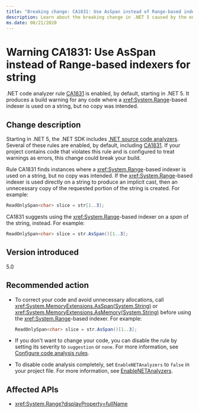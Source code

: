 ```yaml
---
title: "Breaking change: CA1831: Use AsSpan instead of Range-based indexers for string"
description: Learn about the breaking change in .NET 5 caused by the enablement of code analysis rule CA1831.
ms.date: 08/21/2020
---
```

# Warning CA1831: Use AsSpan instead of Range-based indexers for string

.NET code analyzer rule [CA1831](/visualstudio/code-quality/ca1831) is enabled, by default, starting in .NET 5. It produces a build warning for any code where a <xref:System.Range>-based indexer is used on a string, but no copy was intended.

## Change description

Starting in .NET 5, the .NET SDK includes [.NET source code analyzers](../../../../fundamentals/code-analysis/overview.md). Several of these rules are enabled, by default, including [CA1831](/visualstudio/code-quality/ca1831). If your project contains code that violates this rule and is configured to treat warnings as errors, this change could break your build.

Rule CA1831 finds instances where a <xref:System.Range>-based indexer is used on a string, but no copy was intended. If the <xref:System.Range>-based indexer is used directly on a string to produce an implicit cast, then an unnecessary copy of the requested portion of the string is created. For example:

```csharp
ReadOnlySpan<char> slice = str[1..3];
```

CA1831 suggests using the <xref:System.Range>-based indexer on a *span* of the string, instead. For example:

```csharp
ReadOnlySpan<char> slice = str.AsSpan()[1..3];
```

## Version introduced

5.0

## Recommended action

- To correct your code and avoid unnecessary allocations, call <xref:System.MemoryExtensions.AsSpan(System.String)> or <xref:System.MemoryExtensions.AsMemory(System.String)> before using the <xref:System.Range>-based indexer. For example:

  ```csharp
  ReadOnlySpan<char> slice = str.AsSpan()[1..3];
  ```

- If you don't want to change your code, you can disable the rule by setting its severity to `suggestion` or `none`. For more information, see [Configure code analysis rules](../../../../fundamentals/code-analysis/configuration-options.md).

- To disable code analysis completely, set `EnableNETAnalyzers` to `false` in your project file. For more information, see [EnableNETAnalyzers](../../../project-sdk/msbuild-props.md#enablenetanalyzers).

## Affected APIs

- <xref:System.Range?displayProperty=fullName>

<!--

### Affected APIs

- `T:System.Range`

### Category

Code analysis

-->
